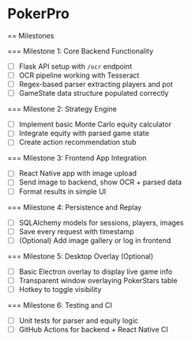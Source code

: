 # PokerPro
== Milestones

=== Milestone 1: Core Backend Functionality
- [ ] Flask API setup with `/ocr` endpoint
- [ ] OCR pipeline working with Tesseract
- [ ] Regex-based parser extracting players and pot
- [ ] GameState data structure populated correctly

=== Milestone 2: Strategy Engine
- [ ] Implement basic Monte Carlo equity calculator
- [ ] Integrate equity with parsed game state
- [ ] Create action recommendation stub

=== Milestone 3: Frontend App Integration
- [ ] React Native app with image upload
- [ ] Send image to backend, show OCR + parsed data
- [ ] Format results in simple UI

=== Milestone 4: Persistence and Replay
- [ ] SQLAlchemy models for sessions, players, images
- [ ] Save every request with timestamp
- [ ] (Optional) Add image gallery or log in frontend

=== Milestone 5: Desktop Overlay (Optional)
- [ ] Basic Electron overlay to display live game info
- [ ] Transparent window overlaying PokerStars table
- [ ] Hotkey to toggle visibility

=== Milestone 6: Testing and CI
- [ ] Unit tests for parser and equity logic
- [ ] GitHub Actions for backend + React Native CI